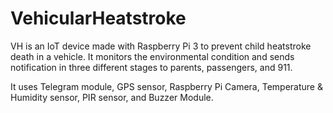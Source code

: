 # VehicularHeatstroke
VH is an IoT device made with Raspberry Pi 3 to prevent child heatstroke death in a vehicle.
It monitors the environmental condition and sends notification in three different stages to parents, passengers, and 911.

It uses Telegram module, GPS sensor, Raspberry Pi Camera, Temperature & Humidity sensor, PIR sensor, and Buzzer Module.
